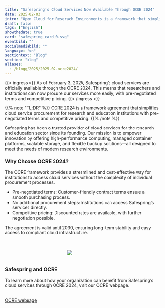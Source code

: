 ```yaml
---
title: "Safespring’s Cloud Services Now Available Through OCRE 2024"
date: 2025-02-03
intro: "Open Cloud for Reserach Environments is a framework that simplifies cloud service procurement."
draft: false
tags: ["English"]
showthedate: true
card: "safespring_card_0.svg"
eventbild: ""
socialmediabild: ""
language: "en"
sectiontext: "Blog"
section: "blog"
aliases:
  - /blogg/2025/2025-02-ocre2024/
---
```


{{< ingress >}}
As of February 3, 2025, Safespring’s cloud services are officially available through the OCRE 2024. This means that researchers and institutions can now procure our services more easily, with pre-negotiated terms and competitive pricing.
{{< /ingress >}}

{{% note "TL;DR" %}}
OCRE 2024 is a framework agreement that simplifies cloud service procurement for research and education institutions with pre-negotiated terms and competitive pricing.
{{% /note %}}

Safespring has been a trusted provider of cloud services for the research and education sector since its founding. Our mission is to empower innovation by offering high-performance computing, managed container platforms, scalable storage, and flexible backup solutions—all designed to meet the needs of modern research environments.

### Why Choose OCRE 2024?

The OCRE framework provides a streamlined and cost-effective way for institutions to access cloud services without the complexity of individual procurement processes.

- Pre-negotiated terms: Customer-friendly contract terms ensure a smooth purchasing process.
- No additional procurement steps: Institutions can access Safespring’s services directly.
- Competitive pricing: Discounted rates are available, with further negotiation possible.

The agreement is valid until 2030, ensuring long-term stability and easy access to compliant cloud infrastructure.

<br>
<br>
<div class="safespring-horisontal-card-container bg-white shadow-1 safespring-horisontal-card-row">
    <div class="safespring-horisontal-card-col safespring-horisontal-card-image" style="background-image: url(/img/card/ocre-background-blue.svg); display: flex;justify-content: center; align-items: center;" alt="">
        <img src="/img/card/ocre-logo-white.svg" style="max-width: 80%; min-width: 20%; min-height: 30px;">
    </div>
<div class="safespring-horisontal-card-col safespring-horisontal-card-content">
    <h3>Safespring and OCRE</h3>
    <p>To learn more about how your organization can benefit from Safespring’s cloud services through OCRE 2024, visit our OCRE webpage.</p>
    <br>
    <a class="button" href="/en/ocre/">OCRE webpage</a>
    <br>
</div>
</div>
